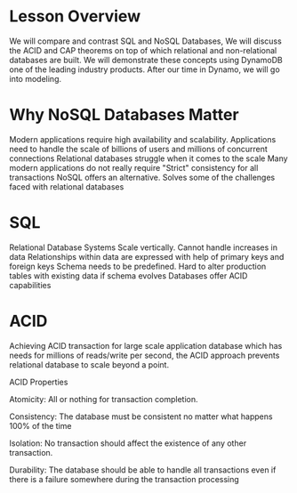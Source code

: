 
# Lesson Overview

We will compare and contrast SQL and NoSQL Databases,
We will discuss the ACID and CAP theorems on top of which relational and non-relational databases are built.
We will demonstrate these concepts using DynamoDB one of the leading industry products.
After our time in Dynamo, we will go into modeling.

# Why NoSQL Databases Matter

Modern applications require high availability and scalability. Applications need to handle the scale of billions of users and millions of concurrent connections
Relational databases struggle when it comes to the scale
Many modern applications do not really require "Strict" consistency for all transactions
NoSQL offers an alternative. Solves some of the challenges faced with relational databases

# SQL

Relational Database Systems Scale vertically. Cannot handle increases in data
Relationships within data are expressed with help of primary keys and foreign keys
Schema needs to be predefined. Hard to alter production tables with existing data if schema evolves
Databases offer ACID capabilities

# ACID

Achieving ACID transaction for large scale application database which has needs for millions of reads/write per second, the ACID approach prevents relational database to scale beyond a point.

ACID Properties

Atomicity: All or nothing for transaction completion.

Consistency: The database must be consistent no matter what happens 100% of the time

Isolation: No transaction should affect the existence of any other transaction.

Durability: The database should be able to handle all transactions even if there is a failure somewhere during the transaction processing








